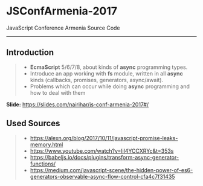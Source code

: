 # JSConfArmenia-2017
JavaScript Conference Armenia Source Code

----------
## Introduction

> - **EcmaScript** 5/6/7/8, about kinds of **async** programming types.
> - Introduce an app working with **fs** module, written in all **async** kinds (callbacks, promises, generators, async/await).
> - Problems which can occur while doing **async** programming and how to deal with them

**Slide:** https://slides.com/nairihar/js-conf-armenia-2017#/

## Used Sources

> - https://alexn.org/blog/2017/10/11/javascript-promise-leaks-memory.html
> - https://www.youtube.com/watch?v=lil4YCCXRYc&t=353s
> - https://babeljs.io/docs/plugins/transform-async-generator-functions/
> - https://medium.com/javascript-scene/the-hidden-power-of-es6-generators-observable-async-flow-control-cfa4c7f31435
	
